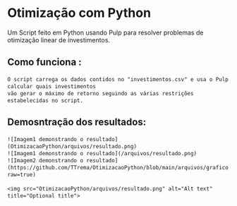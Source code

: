 ﻿# Otimização com Python

Um Script feito em Python usando Pulp para resolver problemas de otimização linear de investimentos.


## Como funciona :

    O script carrega os dados contidos no "investimentos.csv" e usa o Pulp calcular quais investimentos 
    vão gerar o máximo de retorno seguindo as várias restrições estabelecidas no script.

## Demosntração dos resultados:

    


    ![Imagem1 demonstrando o resultado](OtimizacaoPython/arquivos/resultado.png)
    ![Imagem1 demonstrando o resultado](/arquivos/resultado.png)
    ![Imagem2 demonstrando o resultado](https://github.com/TTrema/OtimizacaoPython/blob/main/arquivos/grafico.png?raw=true)

    <img src="OtimizacaoPython/arquivos/resultado.png" alt="Alt text" title="Optional title">
    


